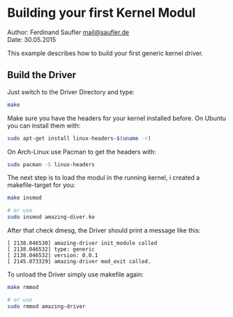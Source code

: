 Building your first Kernel Modul
================================
Author: Ferdinand Saufler <mail@saufler.de> <br>
Date:   30.05.2015

This example describes how to build your first generic kernel driver.

Build the Driver
----------------
Just switch to the Driver Directory and type:
``` bash
make
```

Make sure you have the headers for your kernel installed before. On Ubuntu
you can install them with:
``` bash
sudo apt-get install linux-headers-$(uname -r)
```

On Arch-Linux use Pacman to get the headers with:
``` bash
sudo pacman -S linux-headers
```

The next step is to load the modul in the running kernel, i created a
makefile-target for you:
``` bash
make insmod

# or use
sudo insmod amazing-diver.ko
```

After that check dmesg, the Driver should print a message like this:
``` config
[ 2138.046530] amazing-driver init_module called
[ 2138.046532] type: generic
[ 2138.046532] version: 0.0.1
[ 2145.073329] amazing-driver mod_exit called.
```

To unload the Driver simply use makefile again:
``` bash
make rmmod

# or use
sudo rmmod amazing-driver
```
